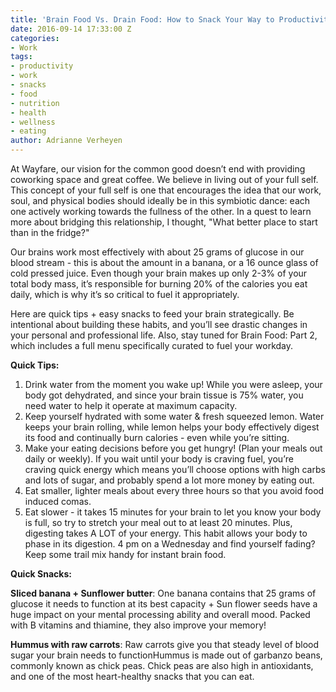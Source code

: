 ```yaml
---
title: 'Brain Food Vs. Drain Food: How to Snack Your Way to Productivity'
date: 2016-09-14 17:33:00 Z
categories:
- Work
tags:
- productivity
- work
- snacks
- food
- nutrition
- health
- wellness
- eating
author: Adrianne Verheyen
---
```


At Wayfare, our vision for the common good doesn’t end with providing coworking space and great coffee. We believe in living out of your full self. This concept of your full self is one that encourages the idea that our work, soul, and physical bodies should ideally be in this symbiotic dance: each one actively working towards the fullness of the other. In a quest to learn more about bridging this relationship, I thought, "What better place to start than in the fridge?"

Our brains work most effectively with about 25 grams of glucose in our blood stream - this is about the amount in a banana, or a 16 ounce glass of cold pressed juice. Even though your brain makes up only 2-3% of your total body mass, it’s responsible for burning 20% of the calories you eat daily, which is why it’s so critical to fuel it appropriately.

Here are quick tips + easy snacks to feed your brain strategically. Be intentional about building these habits, and you’ll see drastic changes in your personal and professional life. Also, stay tuned for Brain Food: Part 2, which includes a full menu specifically curated to fuel your workday.

**Quick Tips:**

1. Drink water from the moment you wake up! While you were asleep, your body got dehydrated, and since your brain tissue is 75% water, you need water to help it operate at maximum capacity.
2. Keep yourself hydrated with some water & fresh squeezed lemon. Water keeps your brain rolling, while lemon helps your body effectively digest its food and continually burn calories - even while you’re sitting.
3. Make your eating decisions before you get hungry! (Plan your meals out daily or weekly). If you wait until your body is craving fuel, you’re craving quick energy which means you’ll choose options with high carbs and lots of sugar, and probably spend a lot more money by eating out.
4. Eat smaller, lighter meals about every three hours so that you avoid food induced comas.
5. Eat slower - it takes 15 minutes for your brain to let you know your body is full, so try to stretch your meal out to at least 20 minutes. Plus, digesting takes A LOT of your energy. This habit allows your body to phase in its digestion.
4 pm on a Wednesday and find yourself fading? Keep some trail mix handy for instant brain food.

**Quick Snacks:**

**Sliced banana + Sunflower butter**: One banana contains that 25 grams of glucose it needs to function at its best capacity + Sun flower seeds have a huge impact on your mental processing ability and overall mood. Packed with B vitamins and thiamine, they also improve your memory!

**Hummus with raw carrots**: Raw carrots give you that steady level of blood sugar your brain needs to functionHummus is made out of garbanzo beans, commonly known as chick peas. Chick peas are also high in antioxidants, and one of the most heart-healthy snacks that you can eat.